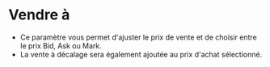 # **Vendre à**

- Ce paramètre vous permet d'ajuster le prix de vente et de choisir entre le prix Bid, Ask ou Mark. 
- La vente à décalage sera également ajoutée au prix d'achat sélectionné.

